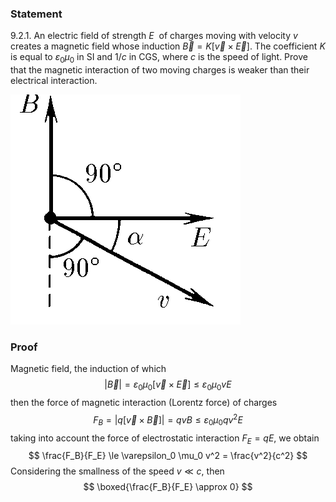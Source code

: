###  Statement 

$9.2.1.$ An electric field of strength $E~$ of charges moving with velocity $v$ creates a magnetic field whose induction $\vec{B} = K[\vec{v}\times \vec{E}]$. The coefficient $K$ is equal to $\varepsilon_0 \mu_0$ in SI and $1/c$ in CGS, where $c$ is the speed of light. Prove that the magnetic interaction of two moving charges is weaker than their electrical interaction. 

![ For problem $9.2.1$ |368x368, 26%](../../img/9.2.1/statement.png)

### Proof

Magnetic field, the induction of which $$ |\vec{B}| = \varepsilon_0 \mu_0\left[\vec{v}\times \vec{E}\right] \le \varepsilon_0 \mu_0vE $$ then the force of magnetic interaction (Lorentz force) of charges $$ F_B = |q[\vec{v} \times \vec{B}]| = qvB \le \varepsilon_0 \mu_0 qv^2E $$ taking into account the force of electrostatic interaction $F_E = qE$, we obtain $$ \frac{F_B}{F_E} \le \varepsilon_0 \mu_0 v^2 = \frac{v^2}{c^2} $$ Considering the smallness of the speed $v \ll c$, then $$ \boxed{\frac{F_B}{F_E} \approx 0} $$ 
